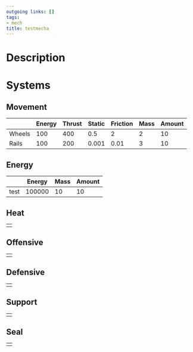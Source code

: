 ```yaml
---
outgoing links: []
tags:
- mech
title: testmecha
---
```


# Description

# Systems

## Movement

|        | Energy | Thrust | Static | Friction | Mass | Amount |
|--------|--------|--------|--------|----------|------|--------|
| Wheels | 100    | 400    | 0.5    | 2        | 2    | 10     |
| Rails  | 100    | 200    | 0.001  | 0.01     | 3    | 10     |

## Energy

|      | Energy | Mass | Amount |
|------|--------|------|--------|
| test | 100000 | 10   | 10     |

## Heat

|  |
|--|
|  |

## Offensive

|  |
|--|
|  |

## Defensive

|  |
|--|
|  |

## Support

|  |
|--|
|  |

## Seal

|  |
|--|
|  |

